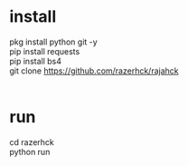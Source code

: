 # install
pkg install python git -y<br>
pip install requests<br>
pip install bs4<br>
git clone https://github.com/razerhck/rajahck<br>
<br>
# run
cd razerhck<br>
python run
